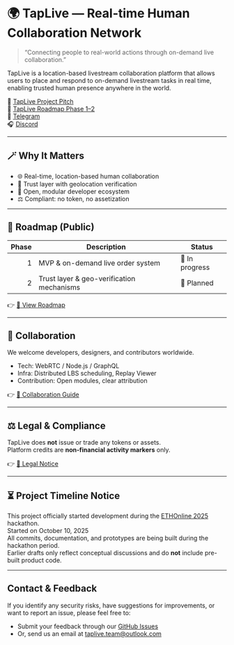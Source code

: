 # 🌍 TapLive — Real-time Human Collaboration Network

> “Connecting people to real-world actions through on-demand live collaboration.”

TapLive is a location-based livestream collaboration platform that allows users to place and respond to on-demand livestream tasks in real time, enabling trusted human presence anywhere in the world.


📘 [TapLive Project Pitch](https://www.notion.so/TapLive-Project-Pitch-289943c0201980249cafd292b7d904d8)  
🧭 [TapLive Roadmap Phase 1–2](https://www.notion.so/TapLive-Roadmap-Phase-1-2-289943c0201980f4a78aeb7cc191c17a)  
💬 [Telegram](https://t.me/taplive_global)  
🎧 [Discord](https://discord.gg/bJfcHpvwBw)

---

## 🪄 Why It Matters
- 🌐 Real-time, location-based human collaboration  
- 🔐 Trust layer with geolocation verification  
- 🤝 Open, modular developer ecosystem  
- ⚖️ Compliant: no token, no assetization

---

## 🧭 Roadmap (Public)
| Phase | Description                                    | Status          |
|------:|-----------------------------------------------|-----------------|
| 1     | MVP & on-demand live order system             | 🚧 In progress  |
| 2     | Trust layer & geo-verification mechanisms     | 🧭 Planned      |

👉 [🧭 View Roadmap](./docs/articles/roadmap-phase1-2.md)

---

## 👥 Collaboration
We welcome developers, designers, and contributors worldwide.

- Tech: WebRTC / Node.js / GraphQL
- Infra: Distributed LBS scheduling, Replay Viewer
- Contribution: Open modules, clear attribution

👉 [🤝 Collaboration Guide](./docs/developer/collaboration-guide.md)

---

## ⚖️ Legal & Compliance
TapLive does **not** issue or trade any tokens or assets.  
Platform credits are **non‑financial activity markers** only.

👉 [📜 Legal Notice](./LEGAL_NOTICE.md)

---

## ⏳ Project Timeline Notice

This project officially started development during the [ETHOnline 2025](https://ethglobal.com/events/ethonline2025) hackathon.  
Started on October 10, 2025  
All commits, documentation, and prototypes are being built during the hackathon period.  
Earlier drafts only reflect conceptual discussions and do **not** include pre-built product code.

---

## Contact & Feedback

If you identify any security risks, have suggestions for improvements, or want to report an issue, please feel free to:
- Submit your feedback through our [GitHub Issues](https://github.com/taplivenetwork/taplive/issues)
- Or, send us an email at [taplive.team@outlook.com](mailto:taplive.team@outlook.com)


